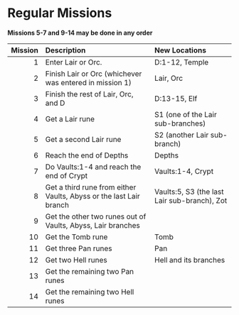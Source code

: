 # Regular Missions

**Missions 5-7 and 9-14 may be done in any order**

|Mission|Description|New Locations|
| ----: |:--------- |:----------- |
|   1   | Enter Lair or Orc. | D:1-12, Temple |
|   2   | Finish Lair or Orc (whichever was entered in mission 1) | Lair, Orc |
|   3   | Finish the rest of Lair, Orc, and D | D:13-15, Elf |
|   4   | Get a Lair rune | S1 (one of the Lair sub-branches) |
|   5   | Get a second Lair rune | S2 (another Lair sub-branch) |
|   6   | Reach the end of Depths | Depths |
|   7   | Do Vaults:1-4 and reach the end of Crypt | Vaults:1-4, Crypt |
|   8   | Get a third rune from either Vaults, Abyss or the last Lair branch | Vaults:5, S3 (the last Lair sub-branch), Zot |
|   9   | Get the other two runes out of Vaults, Abyss, Lair branches | |
|  10   | Get the Tomb rune | Tomb |
|  11   | Get three Pan runes | Pan |
|  12   | Get two Hell runes | Hell and its branches |
|  13   | Get the remaining two Pan runes | |
|  14   | Get the remaining two Hell runes | |